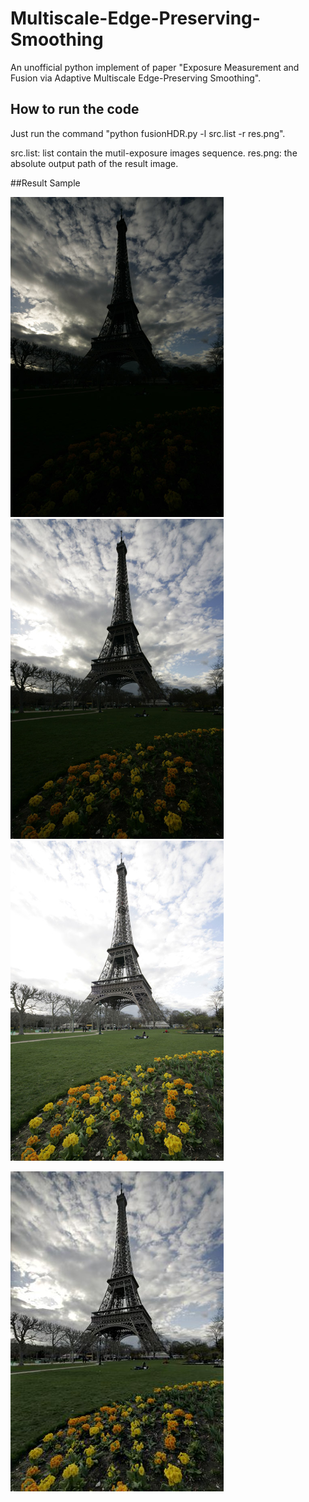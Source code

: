 # Multiscale-Edge-Preserving-Smoothing
An unofficial python implement of paper "Exposure Measurement and Fusion via Adaptive Multiscale Edge-Preserving Smoothing". 

## How to run the code
Just run the command "python fusionHDR.py -l src.list -r res.png".

src.list: list contain the mutil-exposure images sequence.
res.png: the absolute output path of the result image.

##Result Sample

![Tower](https://github.com/DavidQiuChao/Multiscale-Edge-Preserving-Smoothing/blob/master/under530.png)
![Tower](https://github.com/DavidQiuChao/Multiscale-Edge-Preserving-Smoothing/blob/master/mean530.png)
![Tower](https://github.com/DavidQiuChao/Multiscale-Edge-Preserving-Smoothing/blob/master/over530.png)

![Tower](https://github.com/DavidQiuChao/Multiscale-Edge-Preserving-Smoothing/blob/master/res.jpg)

